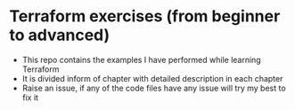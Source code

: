 # Terraform exercises (from beginner to advanced)

- This repo contains the examples I have performed while learning Terraform
- It is divided inform of chapter with detailed description in each chapter
- Raise an issue, if any of the code files have any issue will try my best to fix it
